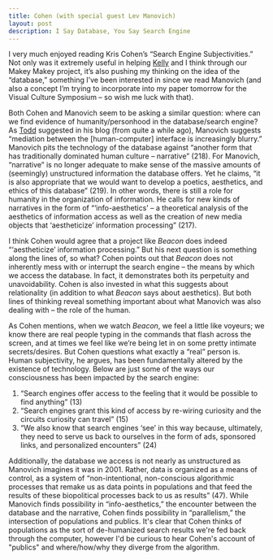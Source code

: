 ```yaml
---
title: Cohen (with special guest Lev Manovich)
layout: post
description: I Say Database, You Say Search Engine
---
```

I very much enjoyed reading Kris Cohen’s “Search Engine Subjectivities.” Not only was it extremely useful in helping [Kelly](http://kellypolasek.github.io/blog/2016-04-06/Makey-Makey-blog.html) and I think through our Makey Makey project, it’s also pushing my thinking on the idea of the “database,” something I’ve been interested in since we read Manovich (and also a concept I’m trying to incorporate into my paper tomorrow for the Visual Culture Symposium – so wish me luck with that). 

Both Cohen and Manovich seem to be asking a similar question: where can we find evidence of humanity/personhood in the database/search engine? As [Todd](http://tbreijak.github.io/blog/2016-02-17/Manovich-and-Haraway.html) suggested in his blog (from quite a while ago), Manovich suggests “mediation between the [human-computer] interface is increasingly blurry.” Manovich pits the technology of the database against “another form that has traditionally dominated human culture – narrative” (218). For Manovich, “narrative” is no longer adequate to make sense of the massive amounts of (seemingly) unstructured information the database offers. Yet he claims, “it is also appropriate that we would want to develop a poetics, aesthetics, and ethics of this database” (219). In other words, there is still a role for humanity in the organization of information. He calls for new kinds of narratives in the form of “‘info-aesthetics’ – a theoretical analysis of the aesthetics of information access as well as the creation of new media objects that ‘aestheticize’ information processing” (217).

I think Cohen would agree that a project like *Beacon* does indeed “‘aestheticize’ information processing.” But his next question is something along the lines of, so what? Cohen points out that *Beacon* does not inherently mess with or interrupt the search engine – the means by which we access the database. In fact, it demonstrates both its perpetuity and unavoidability. Cohen is also invested in what this suggests about relationality (in addition to what *Beacon* says about aesthetics). But both lines of thinking reveal something important about what Manovich was also dealing with – the role of the human.

As Cohen mentions, when we watch *Beacon*, we feel a little like voyeurs; we know there are real people typing in the commands that flash across the screen, and at times we feel like we’re being let in on some pretty intimate secrets/desires. But Cohen questions what exactly a “real” person is. Human subjectivity, he argues, has been fundamentally altered by the existence of technology. Below are just some of the ways our consciousness has been impacted by the search engine:

1)	“Search engines offer access to the feeling that it would be possible to find anything” (13)
2)	“Search engines grant this kind of access by re-wiring curiosity and the circuits curiosity can travel” (15)
3)	“We also know that search engines ‘see’ in this way because, ultimately, they need to serve us back to ourselves in the form of ads, sponsored links, and personalized encounters” (24)

Additionally, the database we access is not nearly as unstructured as Manovich imagines it was in 2001. Rather, data is organized as a means of control, as a system of “non-intentional, non-conscious algorithmic processes that remake us as data points in populations and that feed the results of these biopolitical processes back to us as results” (47). While Manovich finds possibility in “info-aesthetics,” the encounter between the database and the narrative, Cohen finds possibility in “parallelism,” the intersection of populations and publics. It's clear that Cohen thinks of populations as the sort of de-humanized search results we're fed back through the computer, however I'd be curious to hear Cohen's account of "publics" and where/how/why they diverge from the algorithm.
